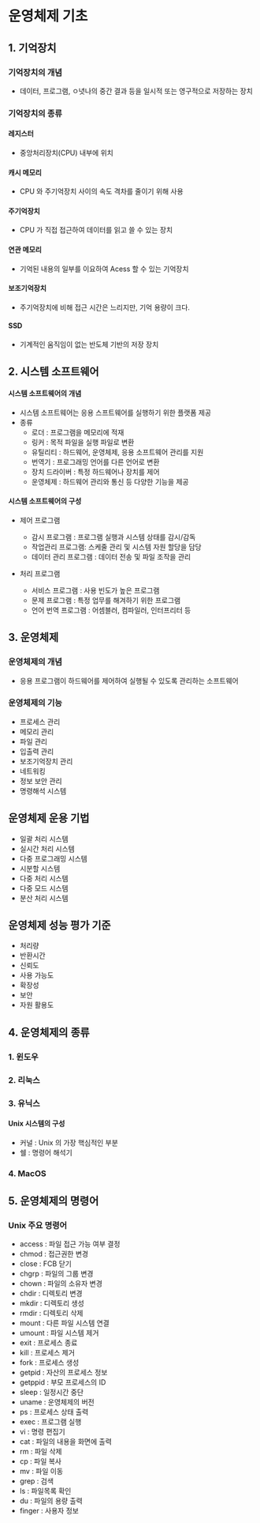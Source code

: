 # 운영체제 기초
## 1. 기억장치
### 기억장치의 개념
- 데이터, 프로그램, ㅇ녓나의 중간 결과 등을 일시적 또는 영구적으로 저장하는 장치

### 기억장치의 종류
#### 레지스터
- 중앙처리장치(CPU) 내부에 위치

#### 캐시 메모리
- CPU 와 주기억장치 사이의 속도 격차를 줄이기 위해 사용

#### 주기억장치
- CPU 가 직접 접근하여 데이터를 읽고 쓸 수 있는 장치

#### 연관 메모리
- 기억된 내용의 일부를 이요하여 Acess 할 수 있는 기억장치

#### 보조기억장치
- 주기억장치에 비해 접근 시간은 느리지만, 기억 용량이 크다.

#### SSD
- 기계적인 움직임이 없는 반도체 기반의 저장 장치

## 2. 시스템 소프트웨어
#### 시스템 소프트웨어의 개념
- 시스템 소프트웨어는 응용 스프트웨어를 실행하기 위한 플랫폼 제공
- 종류
  - 로더 : 프로그램을 메모리에 적재
  - 링커 : 목적 파일을 실행 파일로 변환
  - 유틸리티 : 하드웨어, 운영체제, 응용 소프트웨어 관리를 지원
  - 번역기 : 프로그래밍 언어를 다른 언어로 변환
  - 장치 드라이버 : 특정 하드웨어나 장치를 제어
  - 운영체제 : 하드웨어 관리와 통신 등 다양한 기능을 제공

#### 시스템 소프트웨어의 구성
- 제어 프로그램
  - 감시 프로그램 : 프로그램 실행과 시스템 상태를 감시/감독
  - 작업관리 프로그램: 스케줄 관리 및 시스템 자원 할당을 담당
  - 데이터 관리 프로그램 : 데이터 전송 및 파일 조작을 관리

- 처리 프로그램
  - 서비스 프로그램 : 사용 빈도가 높은 프로그램
  - 문제 프로그램 : 특정 업무를 해겨하기 위한 프로그램
  - 언어 번역 프로그램 : 어셈블러, 컴파일러, 인터프리터 등

## 3. 운영체제
### 운영체제의 개념
- 응용 프로그램이 하드웨어를 제어하여 실행될 수 있도록 관리하는 소프트웨어

### 운영체제의 기능
- 프로세스 관리
- 메모리 관리
- 파일 관리
- 입출력 관리
- 보조기억장치 관리
- 네트워킹
- 정보 보안 관리
- 명령해석 시스템

## 운영체제 운용 기법
- 일괄 처리 시스템
- 실시간 처리 시스템
- 다중 프로그래밍 시스템
- 시분할 시스템
- 다중 처리 시스템
- 다중 모드 시스템
- 분산 처리 시스템

## 운영체제 성능 평가 기준
- 처리량
- 반환시간
- 신뢰도
- 사용 가능도
- 확장성
- 보안
- 자원 활용도


## 4. 운영체제의 종류
### 1. 윈도우
### 2. 리눅스
### 3. 유닉스
#### Unix 시스템의 구성
- 커널 : Unix 의 가장 핵심적인 부분
- 쉘 : 명령어 해석기
### 4. MacOS


## 5. 운영체제의 명령어
### Unix 주요 명령어
- access : 파일 접근 가능 여부 결정
- chmod : 접근권한 변경
- close : FCB 닫기
- chgrp : 파일의 그룹 변경
- chown : 파일의 소유자 변경
- chdir : 디렉토리 변경
- mkdir : 디렉토리 생성
- rmdir : 디렉토리 삭제
- mount : 다른 파일 시스템 연결
- umount : 파일 시스템 제거
- exit : 프로세스 종료
- kill : 프로세스 제거
- fork : 프로세스 생성
- getpid : 자산의 프로세스 정보
- getppid : 부모 프로세스의 ID
- sleep : 일정시간 중단
- uname : 운영체제의 버전
- ps : 프로세스 상태 출력
- exec : 프로그램 실행
- vi : 명령 편집기
- cat : 파일의 내용을 화면에 출력
- rm : 파일 삭제
- cp : 파일 복사
- mv : 파일 이동
- grep : 검색
- ls : 파일목록 확인
- du : 파일의 용량 출력
- finger : 사용자 정보